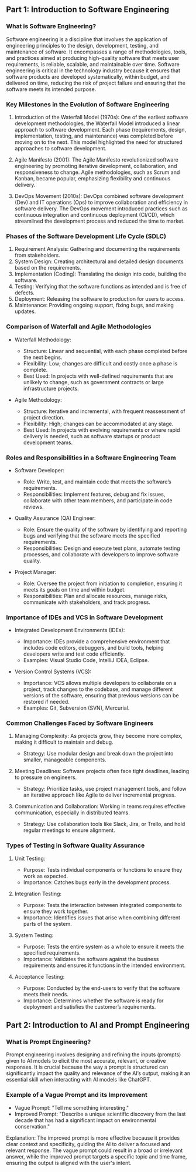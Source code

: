 ## Part 1: Introduction to Software Engineering

### What is Software Engineering?

Software engineering is a discipline that involves the application of engineering principles to the design, development, testing, and maintenance of software. It encompasses a range of methodologies, tools, and practices aimed at producing high-quality software that meets user requirements, is reliable, scalable, and maintainable over time. Software engineering is critical in the technology industry because it ensures that software products are developed systematically, within budget, and delivered on time, reducing the risk of project failure and ensuring that the software meets its intended purpose.

### Key Milestones in the Evolution of Software Engineering

1. Introduction of the Waterfall Model (1970s): One of the earliest software development methodologies, the Waterfall Model introduced a linear approach to software development. Each phase (requirements, design, implementation, testing, and maintenance) was completed before moving on to the next. This model highlighted the need for structured approaches to software development.

2. Agile Manifesto (2001): The Agile Manifesto revolutionized software engineering by promoting iterative development, collaboration, and responsiveness to change. Agile methodologies, such as Scrum and Kanban, became popular, emphasizing flexibility and continuous delivery.

3. DevOps Movement (2010s): DevOps combined software development (Dev) and IT operations (Ops) to improve collaboration and efficiency in software delivery. The DevOps movement introduced practices such as continuous integration and continuous deployment (CI/CD), which streamlined the development process and reduced the time to market.

### Phases of the Software Development Life Cycle (SDLC)

1. Requirement Analysis: Gathering and documenting the requirements from stakeholders.
2. System Design: Creating architectural and detailed design documents based on the requirements.
3. Implementation (Coding): Translating the design into code, building the software.
4. Testing: Verifying that the software functions as intended and is free of defects.
5. Deployment: Releasing the software to production for users to access.
6. Maintenance: Providing ongoing support, fixing bugs, and making updates.

### Comparison of Waterfall and Agile Methodologies

- Waterfall Methodology: 
  - Structure: Linear and sequential, with each phase completed before the next begins.
  - Flexibility: Low; changes are difficult and costly once a phase is complete.
  - Best Used: In projects with well-defined requirements that are unlikely to change, such as government contracts or large infrastructure projects.

- Agile Methodology:
  - Structure: Iterative and incremental, with frequent reassessment of project direction.
  - Flexibility: High; changes can be accommodated at any stage.
  - Best Used: In projects with evolving requirements or where rapid delivery is needed, such as software startups or product development teams.

### Roles and Responsibilities in a Software Engineering Team

- Software Developer:
  - Role: Write, test, and maintain code that meets the software’s requirements.
  - Responsibilities: Implement features, debug and fix issues, collaborate with other team members, and participate in code reviews.

- Quality Assurance (QA) Engineer:
  - Role: Ensure the quality of the software by identifying and reporting bugs and verifying that the software meets the specified requirements.
  - Responsibilities: Design and execute test plans, automate testing processes, and collaborate with developers to improve software quality.

- Project Manager:
  - Role: Oversee the project from initiation to completion, ensuring it meets its goals on time and within budget.
  - Responsibilities: Plan and allocate resources, manage risks, communicate with stakeholders, and track progress.

### Importance of IDEs and VCS in Software Development

- Integrated Development Environments (IDEs):
  - Importance: IDEs provide a comprehensive environment that includes code editors, debuggers, and build tools, helping developers write and test code efficiently.
  - Examples: Visual Studio Code, IntelliJ IDEA, Eclipse.

- Version Control Systems (VCS):
  - Importance: VCS allows multiple developers to collaborate on a project, track changes to the codebase, and manage different versions of the software, ensuring that previous versions can be restored if needed.
  - Examples: Git, Subversion (SVN), Mercurial.

### Common Challenges Faced by Software Engineers

1. Managing Complexity: As projects grow, they become more complex, making it difficult to maintain and debug.
   - Strategy: Use modular design and break down the project into smaller, manageable components.

2. Meeting Deadlines: Software projects often face tight deadlines, leading to pressure on engineers.
   - Strategy: Prioritize tasks, use project management tools, and follow an iterative approach like Agile to deliver incremental progress.

3. Communication and Collaboration: Working in teams requires effective communication, especially in distributed teams.
   - Strategy: Use collaboration tools like Slack, Jira, or Trello, and hold regular meetings to ensure alignment.

### Types of Testing in Software Quality Assurance

1. Unit Testing:
   - Purpose: Tests individual components or functions to ensure they work as expected.
   - Importance: Catches bugs early in the development process.

2. Integration Testing:
   - Purpose: Tests the interaction between integrated components to ensure they work together.
   - Importance: Identifies issues that arise when combining different parts of the system.

3. System Testing:
   - Purpose: Tests the entire system as a whole to ensure it meets the specified requirements.
   - Importance: Validates the software against the business requirements and ensures it functions in the intended environment.

4. Acceptance Testing:
   - Purpose: Conducted by the end-users to verify that the software meets their needs.
   - Importance: Determines whether the software is ready for deployment and satisfies the customer’s requirements.

## Part 2: Introduction to AI and Prompt Engineering

### What is Prompt Engineering?

Prompt engineering involves designing and refining the inputs (prompts) given to AI models to elicit the most accurate, relevant, or creative responses. It is crucial because the way a prompt is structured can significantly impact the quality and relevance of the AI’s output, making it an essential skill when interacting with AI models like ChatGPT.

### Example of a Vague Prompt and its Improvement

- Vague Prompt: "Tell me something interesting."
- Improved Prompt: "Describe a unique scientific discovery from the last decade that has had a significant impact on environmental conservation."

Explanation: The improved prompt is more effective because it provides clear context and specificity, guiding the AI to deliver a focused and relevant response. The vague prompt could result in a broad or irrelevant answer, while the improved prompt targets a specific topic and time frame, ensuring the output is aligned with the user's intent.
